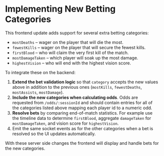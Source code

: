 # Implementing New Betting Categories

This frontend update adds support for several extra betting categories:

- `mostDeaths` – wager on the player that will die the most.
- `fewestKills` – wager on the player that will secure the fewest kills.
- `firstBlood` – who will claim the very first kill of the match.
- `mostDamageTaken` – which player will soak up the most damage.
- `highestVision` – who will end with the highest vision score.

To integrate these on the backend:

1. **Extend the bet validation logic** so that `category` accepts the new values above in addition to the previous ones (`mostKills`, `fewestDeaths`, `mostAssists`, `mostDamage`).
2. **Include the new categories when calculating odds**. Odds are requested from `/odds/:sessionId` and should contain entries for all of the categories listed above mapping each player id to a numeric odd.
3. **Resolve bets** by comparing end-of-match statistics. For example use the timeline data to determine `firstBlood`, aggregate `damageTaken` for `mostDamageTaken`, and vision score for `highestVision`.
4. Emit the same socket events as for the other categories when a bet is resolved so the UI updates automatically.

With these server side changes the frontend will display and handle bets for the new categories.
